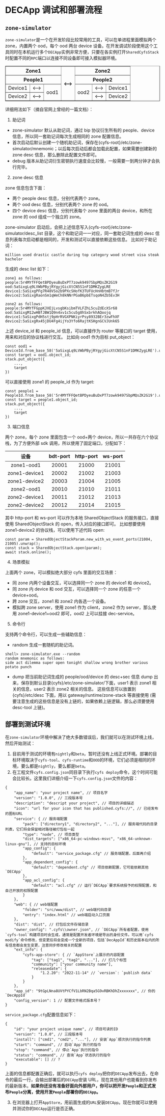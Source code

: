 # DECApp 调试和部署流程

## `zone-simulator`

`zone-simulator`是一个在开发阶段比较常用的工具，可以在单进程里面模拟两个 zone，内置两个 ood，每个 ood 两台 device 设备。在开发调试阶段使用这个工具同时在本机运行多个`DECApp`实例非常方便，只要在各实例打开`SharedCyfsStack`时配置不同的`RPC`端口以连接不同设备即可接入模拟器环境。

<table border="1">
    <tr>
        <th colspan="3">Zone1</th>
        <th rowspan="4"><--></th>
        <th colspan="3">Zone2</th>
    </tr>
    <tr>
        <th colspan="3">People1</th>
        <th colspan="3">People2</th>
    </tr>
    <tr>
        <td>Device1</td>
        <td><--></td>
        <td rowspan="4">ood1</td>
        <td rowspan="4">ood2</td>
        <td><--></td>
        <td>Device1</td>
    </tr>
    <tr>
        <td>Device2</td>
        <td><--></td>
        <td><--></td>
        <td>Device2</td>
    </tr>
</table>

详细用法如下（摘自官网上曾经的一篇文档）：

1. 助记词

-   zone-simulator 默认从助记词，通过 bip 协议衍生所有的 people、device 信息，所以同一套助记词每次生成相同的 zone 配置信息。
-   首次启动后默认创建一个随机助记词，保存在{cyfs-root}/etc/zone-simulator/mnemonic；以后每次启动后都会加载此配置，如果需要创建新的 zone desc 信息，那么删除此配置文件即可。
-   debug 版本从助记词衍生密钥执行速度会比较慢，一般需要一到两分钟才会执行完毕。

2. zone desc 信息

zone 信息包含下面：

-   两个 people desc 信息，分别代表两个 zone。
-   两个 ood desc 信息，分别代表两个 zone 的 ood。
-   四个 device desc 信息，分别代表每个 zone 里面的两台 device，和所在 zone 的 ood 组成一个独立的 zone。

zone-simulator 启动后，会把上述信息写入{cyfs-root}/etc/zone-simulator/desc_list 目录，这个和助记词一一对应，同一套助记词生成的 desc 信息列表每次启动都是相同的，开发和测试可以直接依赖这些信息。
比如对于助记词：

```
million used drastic castle during top category wood street visa steak bachelor
```

生成的 desc list 如下：

```
zone1 as follows:
people:5r4MYfFFQetBPDyeuBuDxPT7zowk9497SbpMQsZK2G19
ood:5aSixgLq9LVWbPByjRYgyjGicXtCN5S1nF1DMKZygLRE
device1:5aSixgPFg7R48VSo2b9PXcSHofK3TUFUcHnHbtmB7fJr
device2:5aSixgRaonSm1qWeCh8kNNrPGaB6pbETsqoN4Zb5Ev3H

zone2 as follows:
people:5r4MYfFGppKJXEjLvsgbKsibmTVLFZhL5cuZdEcXSr68
ood:5aSixgM12wHBfJBW1Q9n4xv1c5cu5g8hSxbrkhAQoojq
device1:5aSixgPdH5stj9pHrRVGXPNKiyrPsy8932BEr3zwFhXF
device2:5aSixgRx45jDU4Fg4ijYo3Yfo6RajtKSHgnGCVJUnk65
```

上述 device_id 和 people_id 信息，可以直接作为 router 等接口的 target 使用，用来和对应的协议栈进行交互。
比如向 ood1 作为目标 put_object：

```
const ood1 = DeviceId.from_base_58('5aSixgLq9LVWbPByjRYgyjGicXtCN5S1nF1DMKZygLRE').unwrap();
const target = ood1.object_id;
stack.put_object({
    ...,
    target
})
```

可以直接使用 zone1 的 people_id 作为 target:

```
const people1 = PeopleId.from_base_58('5r4MYfFFQetBPDyeuBuDxPT7zowk9497SbpMQsZK2G19').unwrap();
const target = people1.object_id;
stack.put_object({
    ...,
    target
})
```

3. 端口信息

两个 zone，每个 zone 里面包含一个 ood+两个 device，所以一共存在六个协议栈，为了方便外部 sdk 调用，所以使用了固定端口，分配如下：

|     设备      | bdt-port | http-port | ws-port |
| :-----------: | :------: | :-------: | :-----: |
|  zone1-ood1   |  20001   |   21000   |  21001  |
| zone1-device1 |  20002   |   21002   |  21003  |
| zone1-device2 |  20003   |   21004   |  21005  |
|  zone2-ood1   |  20010   |   21010   |  21011  |
| zone2-device1 |  20011   |   21012   |  21013  |
| zone2-device2 |  20012   |   21014   |  21015  |

其中 http-port 和 ws-port 可以作为本地 SharedObjectStack 的服务接口，直接使用 SharedObjectStack 的 open，传入对应的接口即可。
比如想要使用 zone1-device2 的协议栈，可以使用下述代码 open:

```
const param = SharedObjectStackParam.new_with_ws_event_ports(21004, 21005).unwrap();
const stack = SharedObjectStack.open(param);
await stack.online();
```

4. 场景模拟

上面两个 zone，可以模拟绝大部分 cyfs 里面的交互场景：

-   同 zone 内两个设备交互，可以选择同一个 zone 的 device1 和 device2。
-   同 zone 内 device 和 ood 交互，可以选择同一个 zone 的任意一个 device+ood。
-   跨 zone 交互，zone1 和 zone2 内各选一个设备。
-   模拟跨 zone server，使用 zone1 作为 client，zone2 作为 server，那么使用 zone1-device1+ood2 即可，ood2 上可以挂接 dec-service。

5. 命令行

支持两个命令行，可以生成一些辅助信息：

-   random 生成一套随机的助记词。

```
shell> zone-simulator.exe --random
random mnemonic as follows:
side act dilemma super open tonight shallow wrong brother various potato punch
```

-   dump 把当前助记词生成的 people/ood/device 的 desc+sec 信息 dump 出来，保存到默认目录{cyfs}/etc/zone-simulator/下面，user1 表示 zone1 相关的信息，user2 表示 zone2 相关的信息。
    这些信息可以放置到{cyfs}/etc/desc 下面，用以 gateway/runtime/zone-stack 等直接使用
    (需要注意生成的这些信息是没有上链的，如果依赖上链逻辑，那么必须要使用 desc-tool 上链)。

## 部署到测试环境

在`zone-simulator`环境中解决了绝大多数错误后，我们就可以在测试环境上线，然后开始测试：

1. 目前用于测试的环境有`nightly`和`beta`，暂时还没有上线正式环境。部署的目标环境取决于`cyfs-tool`、`cyfs-runtime`和`OOD`的环境，它们必须是相同的环境，要么都是`nightly`，要么都是`beta`。
2. 在工程文件`cyfs.config.json`同目录下执行`cyfs deploy`命令，这个时间可能会比较长。这里我们详细介绍一下`cyfs.config.json`文件的内容：

```
{
    "app_name": "your project name", // 项目名字
    "version": "1.0.0", // 三段版本号
    "description": "descript your project", // 项目的详细描述
    "icon": "url for your icon that has published.cyfs://", // 已经发布的图标URL
    "service": { // 服务端配置
        "pack": ["directory1", "directory2", "..."], // 服务端代码的目录列表，它们将会保留相对路径被打包在一起
        "type": "node", // 项目类型
        "dist_targets": ["x86_64-pc-windows-msvc", "x86_64-unknown-linux-gnu"], // 支持的目标环境
        "app_config": {
            "default": "service_package.cfg" // 服务端配置，后面再介绍
        },
        "app_dependent_config": {
            "default": "dependent.cfg" // 项目依赖配置，它可能依赖其他`DECApp`
        },
        "app_acl_config": {
            "default": "acl.cfg" // 运行`DECApp`要求系统授予的权限配置，和自己开放的权限配置
        }
    },
    "web": { // web端配置
        "folder": "src/www/dist", // web端代码目录
        "entry": "index.html" // web端启动入口页面
    },
    "dist": "dist", // 打包后文件存储目录
    "owner_config": ".cyfs\\owner.json", // `DECApp`所有者配置，使用`cyfs-tool`构建项目时会生成，通常是配置开发者环境是导出的身份文件。可以用`cyfs modify`命令修改，但变更后将会变成一个全新的项目，包括`DecAppId`和历史版本在内的所有信息都会发生变更，注意同步修改相关的配置
    "ext_info": {
        "cyfs-app-store": { // `AppStore`上展示的内容配置
            "tag": ["tag1", "tag2", "..."], // 打几个标签
            "community": ["your community name"],
            "releasedate": {
                "1.2.20": "2022-11-14" // `version`: `publish data`
            }
        }
    },
    "app_id": "9tGpLNna8UVtPYCfV1LbRN2Bqa5G9vRBKhDhZxxxxxxx", // 你的`DecAppId`
    "config_version": 1 // 配置文件格式版本号？
}
```

`service_package.cfg`配置信息如下：

```
{
	"id": "your project unique name", // 项目可读的ID
	"version": "1.0.0", // 三段版本号
	"install": ["cmd1", "cmd2", "..."], // 安装`App`顺次执行的指令列表
	"start": "command", // 启动`App`执行的指令
	"stop": "command", // 停止`App`执行的指令
	"status": "command", // 查询`App`状态执行的指令
	"executable": [] // ?
}
```

上面的信息都配置正确后，就可以执行`cyfs deploy`把你的`DECApp`发布出去，在命令的最后一行，会输出部署后的`DECApp`安装 URL，现在其他用户也能看到你发布的最新版本。**如果你还没有准备好面向外部用户，你可以把开发`People`和正式发布`People`分离，使用开发`People`部署你的`DECApp`。**

3. 在浏览器上打开`AppStore`，用前面生成的`URL`安装`DECApp`。现在你就可以使用并测试你的`DECApp`运行是否正确。
